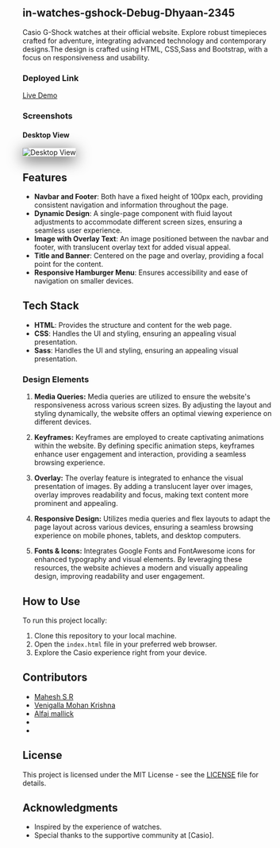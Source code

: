 ## in-watches-gshock-Debug-Dhyaan-2345

Casio G-Shock watches at their official website. Explore robust timepieces crafted for adventure, integrating advanced technology and contemporary designs.The design is crafted using HTML, CSS,Sass and Bootstrap, with a focus on responsiveness and usability.

### Deployed Link

[Live Demo](https://6607b71de4397f6cd66815f7--eclectic-kangaroo-054185.netlify.app/)

### Screenshots

#### Desktop View
<img src="./assets/largeScreen.png" alt="Desktop View" style="box-shadow: 0px 6px 30px rgba(0, 0, 0, 0.8);">

## Features

- **Navbar and Footer**: Both have a fixed height of 100px each, providing consistent navigation and information throughout the page.
- **Dynamic Design**: A single-page component with fluid layout adjustments to accommodate different screen sizes, ensuring a seamless user experience.
- **Image with Overlay Text**: An image positioned between the navbar and footer, with translucent overlay text for added visual appeal.
- **Title and Banner**: Centered on the page and overlay, providing a focal point for the content.
- **Responsive Hamburger Menu**: Ensures accessibility and ease of navigation on smaller devices.

## Tech Stack

- **HTML**: Provides the structure and content for the web page.
- **CSS**: Handles the UI and styling, ensuring an appealing visual presentation.
- **Sass**: Handles the UI and styling, ensuring an appealing visual presentation.

### Design Elements

1. **Media Queries:**
   Media queries are utilized to ensure the website's responsiveness across various screen sizes. By adjusting the layout and styling dynamically, the website offers an optimal viewing experience on different devices.

2. **Keyframes:**
   Keyframes are employed to create captivating animations within the website. By defining specific animation steps, keyframes enhance user engagement and interaction, providing a seamless browsing experience.

3. **Overlay:**
   The overlay feature is integrated to enhance the visual presentation of images. By adding a translucent layer over images, overlay improves readability and focus, making text content more prominent and appealing.
4. **Responsive Design:**
  Utilizes media queries and flex layouts to adapt the page layout across various devices, ensuring a seamless browsing experience on mobile phones, tablets, and desktop computers.

5. **Fonts & Icons:**
  Integrates Google Fonts and FontAwesome icons for enhanced typography and visual elements. By leveraging these resources, the website achieves a modern and visually appealing design, improving readability and user engagement.   

## How to Use

To run this project locally:

1. Clone this repository to your local machine.
2. Open the `index.html` file in your preferred web browser.
3. Explore the Casio experience right from your device.

## Contributors

- [Mahesh S R](https://github.com/mahesh06111999)
- [Venigalla Mohan Krishna](https://github.com/mohankrish1)
- [Alfaj mallick](https://github.com/alfaj7)
- []()
- []()
  
## License

This project is licensed under the MIT License - see the [LICENSE](LICENSE) file for details.


## Acknowledgments

- Inspired by the experience of watches.
- Special thanks to the supportive community at [Casio].
